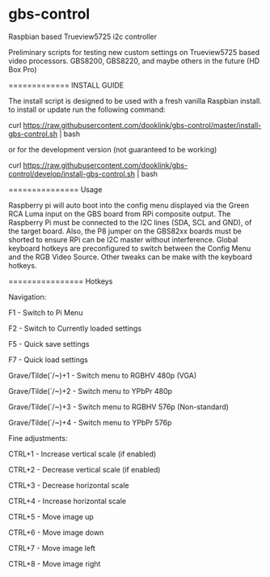 gbs-control
===========

Raspbian based Trueview5725 i2c controller

Preliminary scripts for testing new custom settings on Trueview5725 based video processors.
GBS8200, GBS8220, and maybe others in the future (HD Box Pro)

=============
INSTALL GUIDE

The install script is designed to be used with a fresh vanilla Raspbian install.
to install or update run the following command:

curl https://raw.githubusercontent.com/dooklink/gbs-control/master/install-gbs-control.sh | bash

or for the development version (not guaranteed to be working)

curl https://raw.githubusercontent.com/dooklink/gbs-control/develop/install-gbs-control.sh | bash

===============
Usage

Raspberry pi will auto boot into the config menu displayed via the Green RCA Luma input on the GBS board from RPi composite output.
The Raspberry Pi must be connected to the I2C lines (SDA, SCL and GND), of the target board.
Also, the P8 jumper on the GBS82xx boards must be shorted to ensure RPi can be I2C master without interference.
Global keyboard hotkeys are preconfigured to switch between the Config Menu and the RGB Video Source.
Other tweaks can be make with the keyboard hotkeys.

================
Hotkeys

Navigation:

F1	-	Switch to Pi Menu

F2	-	Switch to Currently loaded settings

F5  -   Quick save settings

F7  -   Quick load settings

Grave/Tilde(`/~)+1 - Switch menu to RGBHV 480p (VGA)

Grave/Tilde(`/~)+2 - Switch menu to YPbPr 480p

Grave/Tilde(`/~)+3 - Switch menu to RGBHV 576p (Non-standard)

Grave/Tilde(`/~)+4 - Switch menu to YPbPr 576p

Fine adjustments:

CTRL+1	-	Increase vertical scale (if enabled)

CTRL+2	-	Decrease vertical scale (if enabled)

CTRL+3	-	Decrease horizontal scale

CTRL+4	-	Increase horizontal scale

CTRL+5	-	Move image up

CTRL+6	-	Move image down

CTRL+7	-	Move image left

CTRL+8	-	Move image right
